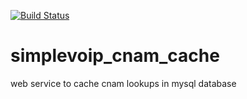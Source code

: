 [![Build Status](https://travis-ci.org/jessechoward/simplevoip_cnam_cache.svg?branch=master)](https://travis-ci.org/jessechoward/simplevoip_cnam_cache)
# simplevoip_cnam_cache
web service to cache cnam lookups in mysql database
